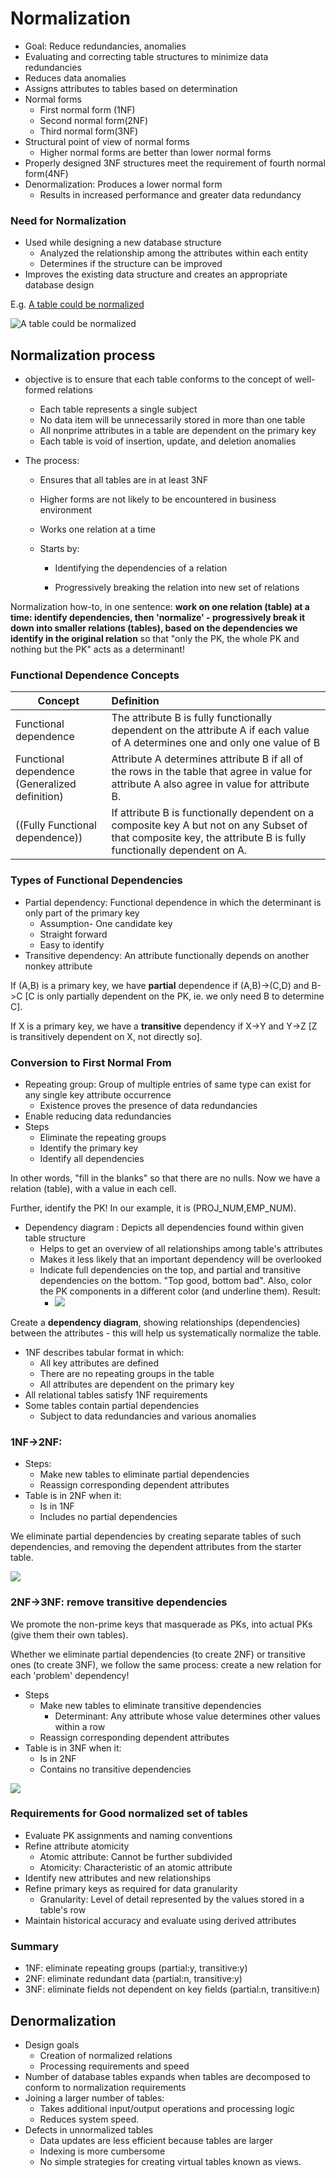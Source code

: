 # Normalization

- Goal: Reduce redundancies, anomalies
- Evaluating and correcting table structures to minimize data redundancies
- Reduces data anomalies
- Assigns attributes to tables based on determination 
- Normal forms
  - First normal form (1NF)
  - Second normal form(2NF)
  - Third normal form(3NF)
- Structural point of view of normal forms
  - Higher normal forms are better than lower normal forms 
- Properly designed 3NF structures meet the requirement of fourth normal form(4NF)
- Denormalization: Produces a lower normal form 
  - Results in increased performance and greater data redundancy

### Need for Normalization

- Used while designing a new database structure
  - Analyzed the relationship among the attributes within each entity
  - Determines if the structure can be improved
- Improves the existing data structure and creates an appropriate database design

E.g. [A table could be normalized](http://bytes.usc.edu/cs585/s20_db0ds1ml2agi/lectures/Normalization/pics/07.png)

![ [A table could be normalized](http://bytes.usc.edu/cs585/s20_db0ds1ml2agi/lectures/Normalization/pics/07.png)](http://bytes.usc.edu/cs585/s20_db0ds1ml2agi/lectures/Normalization/pics/07.png)



## Normalization process

- objective is to ensure that each table conforms to the concept of well-formed relations 

  - Each table represents a single subject
  - No data item will be unnecessarily stored in more than one table
  - All nonprime attributes in a table are dependent on the primary key
  - Each table is void of insertion, update, and deletion anomalies

- The process:

  - Ensures that all tables are in at least 3NF

  - Higher forms are not likely to be encountered in business environment

  - Works one relation at a time

  - Starts by:

    - Identifying the dependencies of a relation

    - Progressively breaking the relation into new set of relations

      

Normalization how-to, in one sentence: **work on one relation (table) at a time: identify dependencies, then 'normalize' - progressively break it down into smaller relations (tables), based on the dependencies we identify in the original relation** so that "only the PK, the whole PK and nothing but the PK" acts as a determinant! 

### Functional Dependence Concepts

| Concept                                             | Definition                                                   |
| --------------------------------------------------- | :----------------------------------------------------------- |
| Functional dependence                               | The attribute B is fully functionally dependent on the attribute A if each value of A determines one and only one value of B |
| Functional dependence<br />(Generalized definition) | Attribute A determines attribute B if all of the rows in the table that agree in value for attribute A also agree in value for attribute B. |
| ((Fully Functional dependence))                     | If attribute B is functionally dependent on a composite key A but not on any Subset of that composite key, the attribute B is fully functionally dependent on A. |

### Types of Functional Dependencies

- Partial dependency: Functional dependence in which the determinant is only part of the primary key
  - Assumption- One candidate key
  - Straight forward 
  - Easy to identify
- Transitive dependency: An attribute functionally depends on another nonkey attribute

If (A,B) is a primary key, we have **partial** dependence if (A,B)->(C,D) and B->C [C is only partially dependent on the PK, ie. we only need B to determine C].

If X is a primary key, we have a **transitive** dependency if X->Y and Y->Z [Z is transitively dependent on X, not directly so].



### Conversion to First Normal From

- Repeating group: Group of multiple entries of same type can exist for any single key attribute occurrence 
  - Existence proves the presence of data redundancies 
- Enable reducing data redundancies
- Steps
  - Eliminate the repeating groups
  - Identify the primary key
  - Identify all dependencies

In other words, "fill in the blanks" so that there are no nulls. Now we have a relation (table), with a value in each cell.

Further, identify the PK! In our example, it is (PROJ_NUM,EMP_NUM).

- Dependency diagram : Depicts all dependencies found within given table structure
  - Helps to get an overview of all relationships among table's attributes
  - Makes it less likely that an important dependency will be overlooked
  - Indicate full dependencies on the top, and partial and transitive dependencies on the bottom. "Top good, bottom bad". Also, color the PK components in a different color (and underline them). Result:
    - ![](http://bytes.usc.edu/cs585/s20_db0ds1ml2agi/lectures/Normalization/pics/16.png)

Create a **dependency diagram**, showing relationships (dependencies) between the attributes - this will help us systematically normalize the table.

- 1NF describes tabular format in which:
  - All key attributes are defined 
  - There are no repeating groups in the table
  - All attributes are dependent on the primary key
- All relational tables satisfy 1NF requirements
- Some tables contain partial dependencies 
  - Subject to data redundancies and various anomalies

### 1NF->2NF:

- Steps:
  - Make new tables to eliminate partial dependencies
  - Reassign corresponding dependent attributes
- Table is in 2NF when it:
  - Is in 1NF
  - Includes no partial dependencies

We eliminate partial dependencies by creating separate tables of such dependencies, and removing the dependent attributes from the starter table.

![](http://bytes.usc.edu/cs585/s20_db0ds1ml2agi/lectures/Normalization/pics/18.png)

### 2NF->3NF: remove transitive dependencies

We promote the non-prime keys that masquerade as PKs, into actual PKs (give them their own tables).

Whether we eliminate partial dependencies (to create 2NF) or transitive ones (to create 3NF), we follow the same process: create a new relation for each 'problem' dependency!

- Steps 
  - Make new tables to eliminate transitive dependencies 
    - Determinant: Any attribute whose value determines other values within a row
  - Reassign corresponding dependent attributes
- Table is in 3NF when it:
  - Is in 2NF
  - Contains no transitive dependencies

![](http://bytes.usc.edu/cs585/s20_db0ds1ml2agi/lectures/Normalization/pics/20.png)



### Requirements for Good normalized set of tables

- Evaluate PK assignments and naming conventions 
- Refine attribute atomicity
  - Atomic attribute: Cannot be further subdivided
  - Atomicity: Characteristic of an atomic attribute
- Identify new attributes and new relationships
- Refine primary keys as required for data granularity
  - Granularity: Level of detail represented by the values stored in a table's row
- Maintain historical accuracy and evaluate using derived attributes

### Summary

- 1NF: eliminate repeating groups (partial:y, transitive:y)
- 2NF: eliminate redundant data (partial:n, transitive:y)
- 3NF: eliminate fields not dependent on key fields (partial:n, transitive:n)

## Denormalization

- Design goals
  - Creation of normalized relations
  - Processing requirements and speed 
- Number of database tables expands when tables are decomposed to conform to normalization requirements
- Joining a larger number of tables:
  - Takes additional input/output operations and processing logic 
  - Reduces system speed.
- Defects in unnormalized tables 
  - Data updates are less efficient because tables are larger 
  - Indexing is more cumbersome
  - No simple strategies for creating virtual tables known as views. 